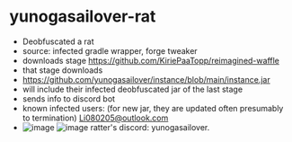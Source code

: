 # yunogasailover-rat
- Deobfuscated a rat
- source: infected gradle wrapper, forge tweaker
- downloads stage https://github.com/KiriePaaTopp/reimagined-waffle
- that stage downloads
- https://github.com/yunogasailover/instance/blob/main/instance.jar
- will include their infected deobfuscated jar of the last stage
- sends info to discord bot
- known infected users: (for new jar, they are updated often presumably to termination)  Li080205@outlook.com
- ![image](https://github.com/ridglef/yunogasailover-rat/assets/126202739/cf0a3d98-16eb-4c66-81d2-059f360d2f28)
![image](https://github.com/ridglef/yunogasailover-rat/assets/126202739/b0e57353-9032-4aaf-b595-adffdb209210)
ratter's discord: yunogasailover.

